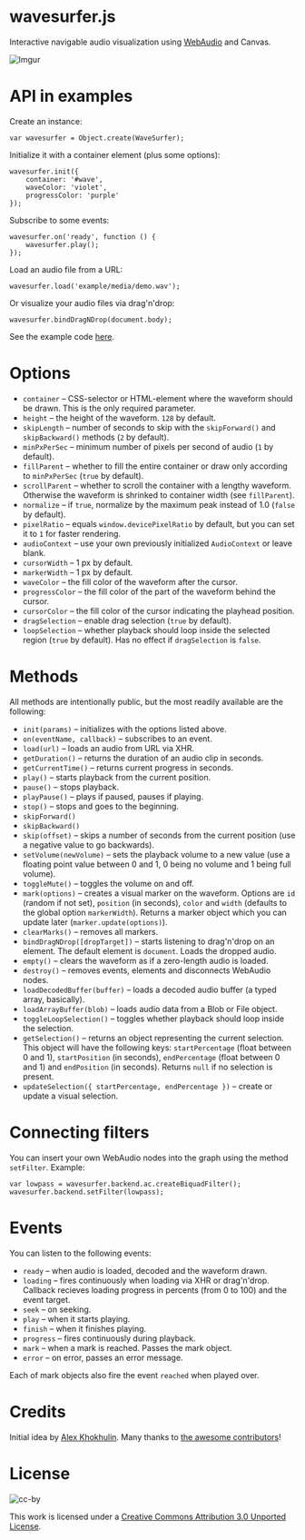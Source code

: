 wavesurfer.js
=============

Interactive navigable audio visualization using
[WebAudio](https://dvcs.w3.org/hg/audio/raw-file/tip/webaudio/specification.html) and Canvas.

![Imgur](http://i.imgur.com/dnH8q.png)

API in examples
===============

Create an instance:

    var wavesurfer = Object.create(WaveSurfer);

Initialize it with a container element (plus some options):

    wavesurfer.init({
        container: '#wave',
        waveColor: 'violet',
        progressColor: 'purple'
    });

Subscribe to some events:

    wavesurfer.on('ready', function () {
        wavesurfer.play();
    });

Load an audio file from a URL:

    wavesurfer.load('example/media/demo.wav');

Or visualize your audio files via drag'n'drop:

    wavesurfer.bindDragNDrop(document.body);

See the example code [here](https://github.com/katspaugh/wavesurfer.js/blob/master/example/main.js).

Options
=======

  * `container` – CSS-selector or HTML-element where the waveform should be drawn. This is the only required parameter.
  * `height` – the height of the waveform. `128` by default.
  * `skipLength` – number of seconds to skip with the `skipForward()` and `skipBackward()` methods (`2` by default).
  * `minPxPerSec` – minimum number of pixels per second of audio (`1` by default).
  * `fillParent` – whether to fill the entire container or draw only according to `minPxPerSec` (`true` by default).
  * `scrollParent` – whether to scroll the container with a lengthy waveform. Otherwise the waveform is shrinked to container width (see `fillParent`).
  * `normalize` – if `true`, normalize by the maximum peak instead of 1.0 (`false` by default).
  * `pixelRatio` – equals `window.devicePixelRatio` by default, but you can set it to `1` for faster rendering.
  * `audioContext` – use your own previously initialized `AudioContext` or leave blank.
  * `cursorWidth` – 1 px by default.
  * `markerWidth` – 1 px by default.
  * `waveColor` – the fill color of the waveform after the cursor.
  * `progressColor` – the fill color of the part of the waveform behind the cursor.
  * `cursorColor` – the fill color of the cursor indicating the playhead position.
  * `dragSelection` – enable drag selection (`true` by default).
  * `loopSelection` – whether playback should loop inside the selected region
  (`true` by default). Has no effect if `dragSelection` is `false`.

Methods
=======

All methods are intentionally public, but the most readily available are the following:

 * `init(params)` – initializes with the options listed above.
 * `on(eventName, callback)` – subscribes to an event.
 * `load(url)` – loads an audio from URL via XHR.
 * `getDuration()` – returns the duration of an audio clip in seconds.
 * `getCurrentTime()` – returns current progress in seconds.
 * `play()` – starts playback from the current position.
 * `pause()` – stops playback.
 * `playPause()` – plays if paused, pauses if playing.
 * `stop()` – stops and goes to the beginning.
 * `skipForward()`
 * `skipBackward()`
 * `skip(offset)` – skips a number of seconds from the current position (use a negative value to go backwards).
 * `setVolume(newVolume)` – sets the playback volume to a new value (use a floating point value between 0 and 1, 0 being no volume and 1 being full volume).
 * `toggleMute()` – toggles the volume on and off.
 * `mark(options)` – creates a visual marker on the waveform. Options are `id` (random if not set), `position` (in seconds), `color` and `width` (defaults to the global option `markerWidth`). Returns a marker object which you can update later (`marker.update(options)`).
 * `clearMarks()` – removes all markers.
 * `bindDragNDrop([dropTarget])` – starts listening to drag'n'drop on an element. The default element is `document`. Loads the dropped audio.
 * `empty()` – clears the waveform as if a zero-length audio is loaded.
 * `destroy()` – removes events, elements and disconnects WebAudio nodes.
 * `loadDecodedBuffer(buffer)` – loads a decoded audio buffer (a typed array, basically).
 * `loadArrayBuffer(blob)` – loads audio data from a Blob or File object.
 * `toggleLoopSelection()` – toggles whether playback should loop inside the
 selection.
 * `getSelection()` – returns an object representing the current selection. This
 object will have the following keys: `startPercentage` (float between 0 and 1),
 `startPosition` (in seconds), `endPercentage` (float between 0 and 1) and
 `endPosition` (in seconds). Returns `null` if no selection is present.
  * `updateSelection({ startPercentage, endPercentage })` – create or update a visual selection.

Connecting filters
==================
You can insert your own WebAudio nodes into the graph using the method `setFilter`. Example:

    var lowpass = wavesurfer.backend.ac.createBiquadFilter();
    wavesurfer.backend.setFilter(lowpass);

Events
======

You can listen to the following events:

 * `ready` – when audio is loaded, decoded and the waveform drawn.
 * `loading` – fires continuously when loading via XHR or drag'n'drop. Callback recieves loading progress in percents (from 0 to 100) and the event target.
 * `seek` – on seeking.
 * `play` – when it starts playing.
 * `finish` – when it finishes playing.
 * `progress` – fires continuously during playback.
 * `mark` – when a mark is reached. Passes the mark object.
 * `error` – on error, passes an error message.

Each of mark objects also fire the event `reached` when played over.

Credits
=======

Initial idea by [Alex Khokhulin](https://github.com/xoxulin). Many thanks to [the awesome contributors](https://github.com/katspaugh/wavesurfer.js/contributors)!

License
=======

![cc-by](http://i.creativecommons.org/l/by/3.0/88x31.png)

This work is licensed under a [Creative Commons Attribution 3.0 Unported License](http://creativecommons.org/licenses/by/3.0/deed.en_US).
